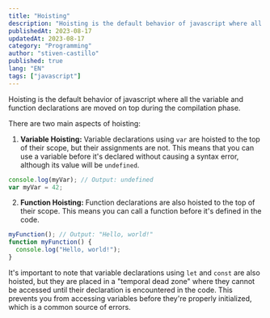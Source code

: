 ```yaml
---
title: "Hoisting"
description: "Hoisting is the default behavior of javascript where all the variable and function declarations are moved on top during the compilation phase."
publishedAt: 2023-08-17
updatedAt: 2023-08-17
category: "Programming"
author: "stiven-castillo"
published: true
lang: "EN"
tags: ["javascript"]
---
```


Hoisting is the default behavior of javascript where all the variable and function declarations are moved on top during the compilation phase.

There are two main aspects of hoisting:

1. **Variable Hoisting:** Variable declarations using `var` are hoisted to the top of their scope, but their assignments are not. This means that you can use a variable before it's declared without causing a syntax error, although its value will be `undefined`.
   
```javascript
console.log(myVar); // Output: undefined
var myVar = 42;
```

2. **Function Hoisting:** Function declarations are also hoisted to the top of their scope. This means you can call a function before it's defined in the code.
   
```javascript
myFunction(); // Output: "Hello, world!"
function myFunction() {
  console.log("Hello, world!");
}
```

It's important to note that variable declarations using `let` and `const` are also hoisted, but they are placed in a "temporal dead zone" where they cannot be accessed until their declaration is encountered in the code. This prevents you from accessing variables before they're properly initialized, which is a common source of errors.